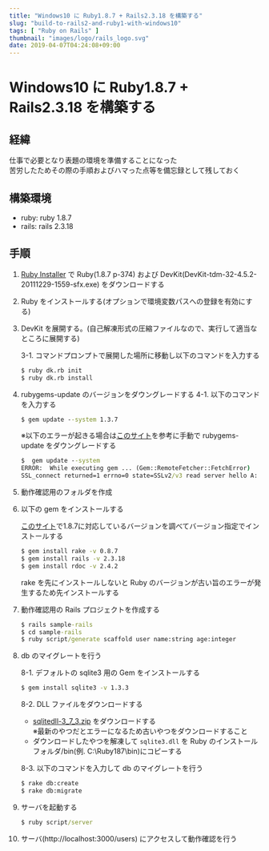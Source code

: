 ```yaml
---
title: "Windows10 に Ruby1.8.7 + Rails2.3.18 を構築する"
slug: "build-to-rails2-and-ruby1-with-windows10"
tags: [ "Ruby on Rails" ]
thumbnail: "images/logo/rails_logo.svg"
date: 2019-04-07T04:24:08+09:00
---
```


# Windows10 に Ruby1.8.7 + Rails2.3.18 を構築する

## 経緯

仕事で必要となり表題の環境を準備することになった  
苦労したためその際の手順およびハマった点等を備忘録として残しておく

## 構築環境

* ruby: ruby 1.8.7
* rails: rails 2.3.18

## 手順

1. [Ruby Installer](https://rubyinstaller.org/downloads/archives/) で Ruby(1.8.7 p-374) および DevKit(DevKit-tdm-32-4.5.2-20111229-1559-sfx.exe) をダウンロードする
2. Ruby をインストールする(オプションで環境変数パスへの登録を有効にする)
3. DevKit を展開する。(自己解凍形式の圧縮ファイルなので、実行して適当なところに展開する)

    3-1. コマンドプロンプトで展開した場所に移動し以下のコマンドを入力する

    ```bat
    $ ruby dk.rb init
    $ ruby dk.rb install
    ```
4. rubygems-update のバージョンをダウングレードする
    4-1. 以下のコマンドを入力する

    ```bat
    $ gem update --system 1.3.7
    ```
    
    ※以下のエラーが起きる場合は[このサイト](https://bundler.io/v1.16/guides/rubygems_tls_ssl_troubleshooting_guide.html#updating-rubygems)を参考に手動で rubygems-update をダウングレードする
    
    ```bat
    $  gem update --system
    ERROR:  While executing gem ... (Gem::RemoteFetcher::FetchError)
    SSL_connect returned=1 errno=0 state=SSLv2/v3 read server hello A: tlsv1 alert protocol version (https://rubygems.org/latest_specs.4.8.gz)
    ```
5. 動作確認用のフォルダを作成
6. 以下の gem をインストールする

    [このサイト](https://rubygems.org/gems)で1.8.7に対応しているバージョンを調べてバージョン指定でインストールする

    ```bat
    $ gem install rake -v 0.8.7
    $ gem install rails -v 2.3.18
    $ gem install rdoc -v 2.4.2
    ```
    
    rake を先にインストールしないと Ruby のバージョンが古い旨のエラーが発生するため先インストールする
7. 動作確認用の Rails プロジェクトを作成する

    ```bat
    $ rails sample-rails
    $ cd sample-rails
    $ ruby script/generate scaffold user name:string age:integer
    ```
8. db のマイグレートを行う

    8-1. デフォルトの sqlite3 用の Gem をインストールする
    
    ```bat
    $ gem install sqlite3 -v 1.3.3
    ```
    
    8-2. DLL ファイルをダウンロードする

    * [sqlitedll-3_7_3.zip](http://www.sqlite.org/sqlitedll-3_7_3.zip) をダウンロードする  
      ※最新のやつだとエラーになるため古いやつをダウンロードすること
    * ダウンロードしたやつを解凍して `sqlite3.dll`
 を Ruby のインストールフォルダ/bin(例. C:\Ruby187\bin)にコピーする

    8-3. 以下のコマンドを入力して db のマイグレートを行う
    
    ```bat
    $ rake db:create
    $ rake db:migrate
    ```
9. サーバを起動する

    ```bat
    $ ruby script/server
    ```
10. サーバ(http://localhost:3000/users) にアクセスして動作確認を行う
